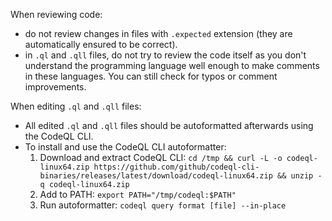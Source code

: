 When reviewing code:
* do not review changes in files with `.expected` extension (they are automatically ensured to be correct).
* in `.ql` and `.qll` files, do not try to review the code itself as you don't understand the programming language
  well enough to make comments in these languages. You can still check for typos or comment improvements.

When editing `.ql` and `.qll` files:
* All edited `.ql` and `.qll` files should be autoformatted afterwards using the CodeQL CLI.
* To install and use the CodeQL CLI autoformatter:
  1. Download and extract CodeQL CLI: `cd /tmp && curl -L -o codeql-linux64.zip https://github.com/github/codeql-cli-binaries/releases/latest/download/codeql-linux64.zip && unzip -q codeql-linux64.zip`
  2. Add to PATH: `export PATH="/tmp/codeql:$PATH"`
  3. Run autoformatter: `codeql query format [file] --in-place`

